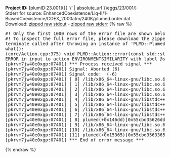 **Project ID:** [plumID:23.001]({{ '/' | absolute_url }}eggs/23/001/)  
Stderr for source:  EnhancedCoexistence/Liq-II/1-BiasedCoexistence/COEX_2000atm/240K/plumed.order.dat   
Download: [zipped raw stdout](plumed.order.dat.plumed.stdout.txt.zip) - [zipped raw stderr](plumed.order.dat.plumed.stderr.txt.zip) 
{% raw %}
<pre>
#! Only the first 1000 rows of the error file are shown below
#! To inspect the full error file, please download the zipped raw stderr file above
terminate called after throwing an instance of 'PLMD::Plumed::ExceptionError'
what():
(core/Action.cpp:375) void PLMD::Action::error(const std::string&) const
ERROR in input to action ENVIRONMENTSIMILARITY with label @s9 : missing input file ice.pdb
[pkrvm7jw40e0xgp:07401] *** Process received signal ***
[pkrvm7jw40e0xgp:07401] Signal: Aborted (6)
[pkrvm7jw40e0xgp:07401] Signal code:  (-6)
[pkrvm7jw40e0xgp:07401] [ 0] /lib/x86_64-linux-gnu/libc.so.6(+0x45330)[0x7f0ba4845330]
[pkrvm7jw40e0xgp:07401] [ 1] /lib/x86_64-linux-gnu/libc.so.6(pthread_kill+0x11c)[0x7f0ba489eb2c]
[pkrvm7jw40e0xgp:07401] [ 2] /lib/x86_64-linux-gnu/libc.so.6(gsignal+0x1e)[0x7f0ba484527e]
[pkrvm7jw40e0xgp:07401] [ 3] /lib/x86_64-linux-gnu/libc.so.6(abort+0xdf)[0x7f0ba48288ff]
[pkrvm7jw40e0xgp:07401] [ 4] /lib/x86_64-linux-gnu/libstdc++.so.6(+0xa5ff5)[0x7f0ba4ca5ff5]
[pkrvm7jw40e0xgp:07401] [ 5] /lib/x86_64-linux-gnu/libstdc++.so.6(+0xbb0da)[0x7f0ba4cbb0da]
[pkrvm7jw40e0xgp:07401] [ 6] /lib/x86_64-linux-gnu/libstdc++.so.6(_ZSt10unexpectedv+0x0)[0x7f0ba4ca5a55]
[pkrvm7jw40e0xgp:07401] [ 7] /lib/x86_64-linux-gnu/libstdc++.so.6(+0xa5a6f)[0x7f0ba4ca5a6f]
[pkrvm7jw40e0xgp:07401] [ 8] plumed(+0x146dd)[0x55cbd35626dd]
[pkrvm7jw40e0xgp:07401] [ 9] /lib/x86_64-linux-gnu/libc.so.6(+0x2a1ca)[0x7f0ba482a1ca]
[pkrvm7jw40e0xgp:07401] [10] /lib/x86_64-linux-gnu/libc.so.6(__libc_start_main+0x8b)[0x7f0ba482a28b]
[pkrvm7jw40e0xgp:07401] [11] plumed(+0x15365)[0x55cbd3563365]
[pkrvm7jw40e0xgp:07401] *** End of error message ***
</pre>
{% endraw %}
